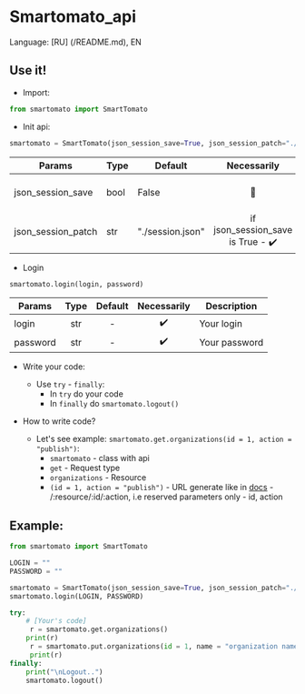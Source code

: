 # Smartomato_api

Language: [RU] (/README.md), EN

## Use it!

* Import:
```python
from smartomato import SmartTomato
```
* Init api:
```python
smartomato = SmartTomato(json_session_save=True, json_session_patch="./jsons/session.json")
```
| Params            | Type | Default | Necessarily  |  Description |
| ------            | ---- | ------- | :----------: | ------------- |
| json_session_save | bool | False   | 	    🔴      | Save or not save session file |
| json_session_patch| str  | "./session.json" | if json_session_save is True - ✔️ | File to save session |

* Login
```python
smartomato.login(login, password)
```
| Params            | Type | Default | Necessarily  |  Description |
| ------            | :--: | :-----: | :----------: | ------------ |
| login		    | str  | -	     | ✔️	    | Your login    |
| password	    | str  | - 	     | ✔️	    | Your password |

* Write your code:
  * Use `try` - `finally`:
    * In `try` do your code
    * In `finally` do `smartomato.logout()`
    
* How to write code?
  * Let's see example: `smartomato.get.organizations(id = 1, action = "publish")`:
    * `smartomato` - class with api
    * `get` - Request type
    * `organizations` - Resource
    * `(id = 1, action = "publish")` - URL generate like in [docs](http://developer.smartomato.ru/api) - /:resource/:id/:action, i.e reserved parameters only - id, action
    
## Example: 

```python
from smartomato import SmartTomato

LOGIN = ""
PASSWORD = ""

smartomato = SmartTomato(json_session_save=True, json_session_patch="./jsons/session.json")
smartomato.login(LOGIN, PASSWORD)

try:
    # [Your's code]
     r = smartomato.get.organizations()
    print(r)
     r = smartomato.put.organizations(id = 1, name = "organization name")
     print(r)
finally:
    print("\nLogout..")
    smartomato.logout()
```
